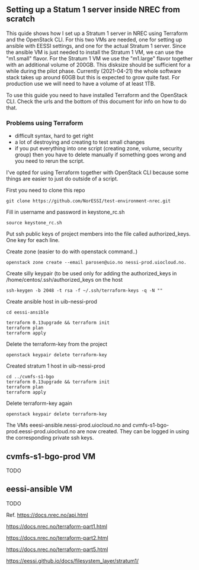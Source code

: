 ## Setting up a Statum 1 server inside NREC from scratch
This quide shows how I set up a Stratum 1 server in NREC using Terraform and the OpenStack CLI. For
this two VMs are needed, one for setting up ansible with EESSI settings, and one for the actual
Stratum 1 server. Since the ansible VM is just needed to install the Stratum 1 VM, we can use the
"m1.small" flavor. For the Stratum 1 VM we use the "m1.large" flavor together with an additional
volume of 200GB. This disksize should be sufficient for a while during the pilot phase. Currently
(2021-04-21) the whole software stack takes up around 60GB but this is expected to grow quite fast.
For production use we will need to have a volume of at least 1TB.

To use this guide you need to have installed Terraform and the OpenStack CLI. Check the urls and the
bottom of this document for info on how to do that.

### Problems using Terraform

- difficult syntax, hard to get right
- a lot of destroying and creating to test small changes
- if you put everything into one script (creating zone, volume, security group) then you have to delete manually if something goes wrong and you need
  to rerun the script.

I've opted for using Terraform together with OpenStack CLI because some things are easier to just do
outside of a script.

First you need to clone this repo

```console
git clone https://github.com/NorESSI/test-environment-nrec.git
```

Fill in username and password in keystone_rc.sh

```console
source keystone_rc.sh
```

Put ssh public keys of project members into the file called authorized_keys. One key for each line.

Create zone (easier to do with openstack command..)

```console
openstack zone create --email parosen@uio.no nessi-prod.uiocloud.no.
```

Create silly keypair (to be used only for adding the authorized_keys in /home/centos/.ssh/authorized_keys on the host

```console
ssh-keygen -b 2048 -t rsa -f ~/.ssh/terraform-keys -q -N ""
```

Create ansible host in uib-nessi-prod
```console
cd eessi-ansible
```
```console
terraform 0.13upgrade && terraform init
terraform plan
terraform apply
```

Delete the terraform-key from the project

```console
openstack keypair delete terraform-key
```

Created stratum 1 host in uib-nessi-prod

```console
cd ../cvmfs-s1-bgo
terraform 0.13upgrade && terraform init
terraform plan
terraform apply
```

Delete terraform-key again

```console
openstack keypair delete terraform-key
```

The VMs eeesi-ansible.nessi-prod.uiocloud.no and cvmfs-s1-bgo-prod.eessi-prod.uiocloud.no are now
created. They can be logged in using the corresponding private ssh keys.

## cvmfs-s1-bgo-prod VM

TODO

## eessi-ansible VM

TODO




Ref.
https://docs.nrec.no/api.html

https://docs.nrec.no/terraform-part1.html

https://docs.nrec.no/terraform-part2.html

https://docs.nrec.no/terraform-part5.html

https://eessi.github.io/docs/filesystem_layer/stratum1/

